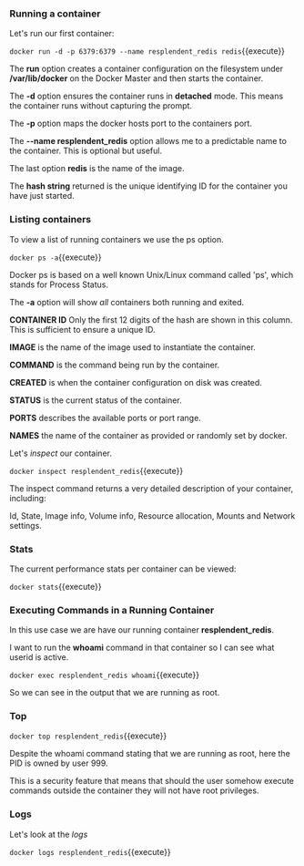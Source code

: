 ### Running a container

Let's run our first container:

`docker run -d -p 6379:6379 --name resplendent_redis redis`{{execute}} 

The **run** option creates a container configuration on the filesystem under **/var/lib/docker** on the Docker Master and then starts the container.

The **-d** option ensures the container runs in **detached** mode. This means the container runs without capturing the prompt.

The **-p** option maps the docker hosts port to the containers port.

The **--name resplendent_redis** option allows me to a predictable name to the container. This is optional but useful.

The last option **redis** is the name of the image.

The **hash string** returned is the unique identifying ID for the container you have just started.

### Listing containers

To view a list of running containers we use the ps option.

`docker ps -a`{{execute}} 

Docker ps is based on a well known Unix/Linux command called 'ps', which stands for Process Status.

The **-a** option will show _all_ containers both running and exited.

**CONTAINER ID** Only the first 12 digits of the hash are shown in this column. This is sufficient to ensure a unique ID.

**IMAGE** is the name of the image used to instantiate the container.

**COMMAND** is the command being run by the container.

**CREATED** is when the container configuration on disk was created.

**STATUS** is the current status of the container.

**PORTS** describes the available ports or port range.

**NAMES** the name of the container as provided or randomly set by docker.

Let's _inspect_ our container.

`docker inspect resplendent_redis`{{execute}}

The inspect command returns a very detailed description of your container, including:

Id, State, Image info, Volume info, Resource allocation, Mounts and Network settings.

### Stats

The current performance stats per container can be viewed:

`docker stats`{{execute}}

### Executing Commands in a Running Container

In this use case we are have our running container **resplendent_redis**.

I want to run the **whoami** command in that container so I can see what userid is active.

`docker exec resplendent_redis whoami`{{execute}}

So we can see in the output that we are running as root.

### Top

`docker top resplendent_redis`{{execute}}

Despite the whoami command stating that we are running as root, here the PID is owned by user 999.

This is a security feature that means that should the user somehow execute commands outside the container they will not have root privileges.

### Logs

Let's look at the _logs_

`docker logs resplendent_redis`{{execute}}
